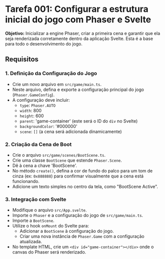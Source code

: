 # Tarefa 001: Configurar a estrutura inicial do jogo com Phaser e Svelte

**Objetivo:** Inicializar a engine Phaser, criar a primeira cena e garantir que ela seja renderizada corretamente dentro da aplicação Svelte. Esta é a base para todo o desenvolvimento do jogo.

## Requisitos

### 1. Definição da Configuração do Jogo
- Crie um novo arquivo em `src/game/main.ts`.
- Neste arquivo, defina e exporte a configuração principal do jogo (`Phaser.GameConfig`).
- A configuração deve incluir:
    - `type`: `Phaser.AUTO`
    - `width`: 800
    - `height`: 600
    - `parent`: 'game-container' (este será o ID do `div` no Svelte)
    - `backgroundColor`: '#000000'
    - `scene`: `[]` (a cena será adicionada dinamicamente)

### 2. Criação da Cena de Boot
- Crie o arquivo `src/game/scenes/BootScene.ts`.
- Crie uma classe `BootScene` que estende `Phaser.Scene`.
- Dê à cena a chave 'BootScene'.
- No método `create()`, defina a cor de fundo do palco para um tom de cinza (ex: `0x888888`) para confirmar visualmente que a cena está funcionando.
- Adicione um texto simples no centro da tela, como "BootScene Active".

### 3. Integração com Svelte
- Modifique o arquivo `src/App.svelte`.
- Importe o `Phaser` e a configuração do jogo de `src/game/main.ts`.
- Importe a `BootScene`.
- Utilize o hook `onMount` do Svelte para:
    - Adicionar a `BootScene` à configuração do jogo.
    - Criar uma nova instância de `Phaser.Game` com a configuração atualizada.
- No template HTML, crie um `<div id="game-container"></div>` onde o canvas do Phaser será renderizado.
